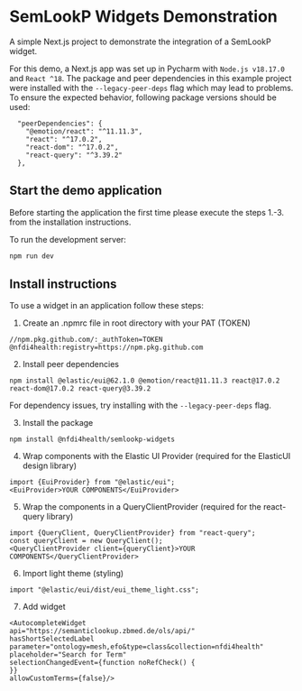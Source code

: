 # SemLookP Widgets Demonstration
A simple Next.js project to demonstrate the integration of a SemLookP widget.

For this demo, a Next.js app was set up in Pycharm with `Node.js v18.17.0` and `React ^18`. 
The package and peer dependencies in this example project were installed with the 
`--legacy-peer-deps` flag which may lead to problems. To ensure the expected 
behavior, following package versions should be used: 
```
  "peerDependencies": {
    "@emotion/react": "^11.11.3",
    "react": "^17.0.2",
    "react-dom": "^17.0.2",
    "react-query": "^3.39.2"
  },
```
## Start the demo application

Before starting the application the first time please execute the steps 1.-3. 
from the installation instructions.

To run the development server:
```bash
npm run dev
```

## Install instructions

To use a widget in an application follow these steps:

1) Create an .npmrc file in root directory with your PAT (TOKEN)
```
//npm.pkg.github.com/:_authToken=TOKEN
@nfdi4health:registry=https://npm.pkg.github.com
```
2) Install peer dependencies
```
npm install @elastic/eui@62.1.0 @emotion/react@11.11.3 react@17.0.2 react-dom@17.0.2 react-query@3.39.2
```

For dependency issues, try installing with the `--legacy-peer-deps` flag.

3) Install the package
```
npm install @nfdi4health/semlookp-widgets
```
4) Wrap components with the Elastic UI Provider (required for the ElasticUI design library)
```
import {EuiProvider} from "@elastic/eui";
<EuiProvider>YOUR COMPONENTS</EuiProvider>
```
5) Wrap the components in a QueryClientProvider (required for the react-query library)
```
import {QueryClient, QueryClientProvider} from "react-query";
const queryClient = new QueryClient();
<QueryClientProvider client={queryClient}>YOUR COMPONENTS</QueryClientProvider>
```
6) Import light theme (styling)
```
import "@elastic/eui/dist/eui_theme_light.css";
```
7) Add widget
```
<AutocompleteWidget
api="https://semanticlookup.zbmed.de/ols/api/"
hasShortSelectedLabel
parameter="ontology=mesh,efo&type=class&collection=nfdi4health"
placeholder="Search for Term"
selectionChangedEvent={function noRefCheck() {
}}
allowCustomTerms={false}/>
```





